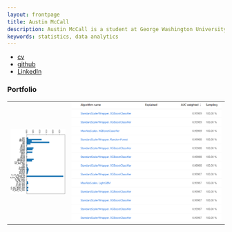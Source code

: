 ```yaml
---
layout: frontpage
title: Austin McCall
description: Austin McCall is a student at George Washington University.
keywords: statistics, data analytics
---
```


<div class="navbar">
  <div class="navbar-inner">
      <ul class="nav">
          <li><a href="{{ BASE_PATH }}/assets/resume.pdf">cv</a></li>
          <li><a href="https://github.com/mccallau">github</a></li>
          <li><a href="https://www.linkedin.com/in/mccallau/">LinkedIn</a></li>
      </ul>
  </div>
</div>

### <a name="Portfolio"></a>Portfolio

<table class="wide">
<tr>
  <td class="left">
    <a href="pages/publpics/iplotCorr.html">
        <img src="assets/publpics/pic1.png" alt="rf example" title="rf example"/>
    </a>
  </td>
  <td class="right">
    <a href="pages/publpics/pic2.html">
        <img src="assets/publpics/pic2.png" alt="automl example" title="automl example"/>
    </a>
  </td>
</tr>
</table>